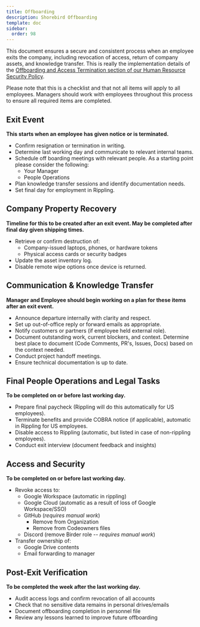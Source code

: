 ```yaml
---
title: Offboarding
description: Shorebird Offboarding
template: doc
sidebar:
  order: 98
---
```


This document ensures a secure and consistent process when an employee exits the
company, including revocation of access, return of company assets, and knowledge
transfer. This is really the implementation details of the
[Offboarding and Access Termination section of our Human Resource Security Policy](https://handbook.shorebird.dev/compliance/hr-security-policy/#offboarding-and-access-termination).

Please note that this is a checklist and that not all items will apply to all
employees. Managers should work with employees throughout this process to
ensure all required items are completed.

## Exit Event

**This starts when an employee has given notice or is terminated.**

- Confirm resignation or termination in writing.
- Determine last working day and communicate to relevant internal teams.
- Schedule off boarding meetings with relevant people. As a starting point
  please consider the following:
  - Your Manager
  - People Operations
- Plan knowledge transfer sessions and identify documentation needs.
- Set final day for employment in Rippling.

## Company Property Recovery

**Timeline for this to be created after an exit event. May be completed after
final day given shipping times.**

- Retrieve or confirm destruction of:
  - Company-issued laptops, phones, or hardware tokens
  - Physical access cards or security badges
- Update the asset inventory log.
- Disable remote wipe options once device is returned.

## Communication & Knowledge Transfer

**Manager and Employee should begin working on a plan for these items after an
exit event.**

- Announce departure internally with clarity and respect.
- Set up out-of-office reply or forward emails as appropriate.
- Notify customers or partners (if employee held external role).
- Document outstanding work, current blockers, and context. Determine best place
  to document (Code Comments, PR's, Issues, Docs) based on the context needed.
- Conduct project handoff meetings.
- Ensure technical documentation is up to date.

## Final People Operations and Legal Tasks

**To be completed on or before last working day.**

- Prepare final paycheck (Rippling will do this automatically for US employees).
- Terminate benefits and provide COBRA notice (if applicable), automatic in Rippling for US employees.
- Disable access to Rippling (automatic, but listed in case of non-rippling employees).
- Conduct exit interview (document feedback and insights)

## Access and Security

**To be completed on or before last working day.**

- Revoke access to:
  - Google Workspace (automatic in rippling)
  - Google Cloud (automatic as a result of loss of Google Workspace/SSO)
  - GitHub (*requires manual work*)
    - Remove from Organization
    - Remove from Codeowners files
  - Discord (remove Birder role -- *requires manual work*)
- Transfer ownership of:
  - Google Drive contents
  - Email forwarding to manager

## Post-Exit Verification

**To be completed the week after the last working day.**

- Audit access logs and confirm revocation of all accounts
- Check that no sensitive data remains in personal drives/emails
- Document offboarding completion in personnel file
- Review any lessons learned to improve future offboarding
